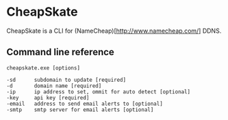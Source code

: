 CheapSkate
=============

CheapSkate is a CLI for (NameCheap)[http://www.namecheap.com/] DDNS.
	
## Command line reference

    cheapskate.exe [options]
    
    -sd      subdomain to update [required]
    -d       domain name [required]
    -ip      ip address to set, ommit for auto detect [optional]
    -key     api key [required]
    -email   address to send email alerts to [optional]
    -smtp    smtp server for email alerts [optional]
